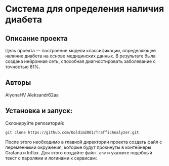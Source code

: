 # Система для определения наличия диабета

## Описание проекта
Цель проекта — построение модели классификации, определяющей наличие диабета на основе медицинских данных.
В результате была создана нейронная сеть, способная диагностировать заболевание с точностью 81%.

## Авторы
AlyonaHV
Aleksandr62aa

## Установка и запуск:

Склонируйте репозиторий:
```
git clone https://github.com/Koldim2001/TrafficAnalyzer.git
```
После этого необходимо в главной директории  проекта создать файл с переменными окружения, которые будут прокинуты в контейнеры Grafana и Influx. Для этого создайте файл `.env` и укажите подобный текст с паролями и логинами к сервисам:
```



